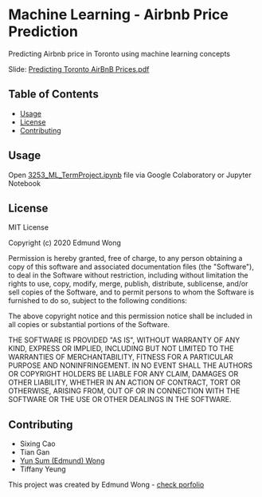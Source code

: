 # Machine Learning - Airbnb Price Prediction
Predicting Airbnb price in Toronto using machine learning concepts

Slide: [Predicting Toronto AirBnB Prices.pdf](https://github.com/wesycool/ML-Airbnb-Price-Prediction/raw/master/Predicting%20Toronto%20AirBnB%20Prices.pdf)

## Table of Contents
* [Usage](#usage)
* [License](#license)
* [Contributing](#contributing)


## Usage
Open [3253_ML_TermProject.ipynb](https://github.com/wesycool/ML-Airbnb-Price-Prediction/blob/master/3253_ML_TermProject.ipynb) file via Google Colaboratory or Jupyter Notebook

## License
MIT License

Copyright (c) 2020 Edmund Wong

Permission is hereby granted, free of charge, to any person obtaining a copy
of this software and associated documentation files (the "Software"), to deal
in the Software without restriction, including without limitation the rights
to use, copy, modify, merge, publish, distribute, sublicense, and/or sell
copies of the Software, and to permit persons to whom the Software is
furnished to do so, subject to the following conditions:

The above copyright notice and this permission notice shall be included in all
copies or substantial portions of the Software.

THE SOFTWARE IS PROVIDED "AS IS", WITHOUT WARRANTY OF ANY KIND, EXPRESS OR
IMPLIED, INCLUDING BUT NOT LIMITED TO THE WARRANTIES OF MERCHANTABILITY,
FITNESS FOR A PARTICULAR PURPOSE AND NONINFRINGEMENT. IN NO EVENT SHALL THE
AUTHORS OR COPYRIGHT HOLDERS BE LIABLE FOR ANY CLAIM, DAMAGES OR OTHER
LIABILITY, WHETHER IN AN ACTION OF CONTRACT, TORT OR OTHERWISE, ARISING FROM,
OUT OF OR IN CONNECTION WITH THE SOFTWARE OR THE USE OR OTHER DEALINGS IN THE
SOFTWARE.

## Contributing
- Sixing Cao 
- Tian Gan
- [Yun Sum (Edmund) Wong](https://github.com/wesycool)
- Tiffany Yeung

This project was created by Edmund Wong - [check porfolio](https://wesycool-portfolio.herokuapp.com/)